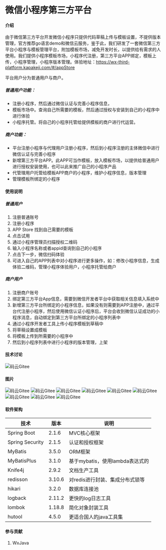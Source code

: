 # 微信小程序第三方平台

#### 介绍
由于微信第三方平台开发微信小程序只提供代码草稿上传与模板设置，不提供版本管理，官方推荐go语言demo和微信云服务，鉴于此，我们研发了一套微信第三方平台小程序与模板管理平台，附加模板市场，减免开发时长，以提供给有需求的人使用。我们提供小程序模板市场，小程序代注册，第三方平台APP绑定，模板上传，小程序管理，小程序版本管理。体验地址：https://wx-third-platform.kapakeji.com/#/appStore

平台用户分为普通用户与商户。

##### 普通用户功能：
- 注册小程序，然后通过微信认证与完善小程序信息，
- 模板市场中。查询自己所需要的模板，然后通过授权与安装到自己的小程序中进行体验
- 小程序托管。将自己的小程序托管给提供模板的商户进行代运营。

##### 商户功能：
- 平台注册小程序与代理用户注册小程序，然后到小程序注册的主体微信中进行微信认证与完善小程序
- 新增第三方平台APP。此APP可当作模板，放入模板市场，以提供给普通用户进行授权安装使用，也可以此来推广自己的小程序产品
- 代管理用户托管给模板APP商户的小程序，维护小程序信息，版本管理
- 管理模板所绑定的小程序

#### 使用说明

##### 普通用户
1. 注册普通账号
2. 注册小程序
3. APP Store 找到自己需要的模板
4. 点击试用
5. 通过小程序管理员扫描授权二维码
6. 输入小程序名称或者appid查询到自己的小程序
7. 点击下一步，微信扫码体验
8. 可进入自己的APP列表中对小程序进行更多操作，如：修改小程序信息，生成体验二维码，管理小程序体验用户，小程序托管给商户

##### 商户用户
1.  注册商户账号
2.  绑定第三方平台App信息，需要到微信开发者平台中获取相关信息填入系统中
3.  新增第三方平台所绑定的小程序信息，如果没有则需要到APP注册中，通过平台代注册小程序，然后使用微信认证小程序后，平台会收到微信认证成功的小程序消息，自动绑定到第三方平台所绑定的小程序列表中
4.  通过小程序开发者工具上传小程序模板到草稿中
5.  将草稿设置成模板
6.  将模板上传到所需要的小程序中
7.  然后到小程序列表中进行小程序的版本管理，上架

#### 技术讨论
![码云Gitee](img/联系方式.jpg "APP注册")

#### 图片
![码云Gitee](img/APP注册.png "APP注册")
![码云Gitee](img/AppStore.png "APP注册")
![码云Gitee](img/商户模板管理.png "APP注册")
![码云Gitee](img/微信截图_20220629130145.png "APP注册")
![码云Gitee](img/普通用户-APP列表.png "APP注册")
![码云Gitee](img/模板库管理.png "APP注册")
![码云Gitee](img/模板详情.png "APP注册")
![码云Gitee](img/注册.png "APP注册")
![码云Gitee](img/注册页面.png "APP注册")


#### 软件架构
| 技术                   | 版本   | 说明                                    |
| ---------------------- | ------ | --------------------------------------- |
| Spring Boot            | 2.1.6  | MVC核心框架                             |
| Spring Security  | 2.1.5  | 认证和授权框架                          |
| MyBatis                | 3.5.0  | ORM框架                                 |
| MyBatisPlus            | 3.1.0  | 基于mybatis，使用lambda表达式的         |
| Knife4j             | 2.9.2  | 文档生产工具                            |
| redisson               | 3.10.6 | 对redis进行封装、集成分布式锁等         |
| hikari                 | 3.2.0  | 数据库连接池                            |
| logback                 | 2.11.2 | 更快的log日志工具                       |
| lombok                 | 1.18.8 | 简化对象封装工具                        |
| hutool                 | 4.5.0  | 更适合国人的java工具集                  |

#### 参与贡献

1.  WxJava 
